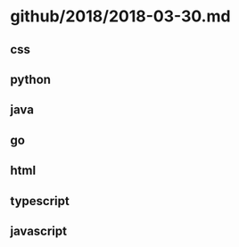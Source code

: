 # github/2018/2018-03-30.md



## css



## python



## java



## go



## html



## typescript



## javascript
